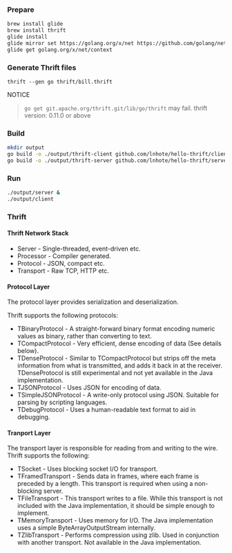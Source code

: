 
### Prepare
```bash
brew install glide
brew install thrift
glide install
glide mirror set https://golang.org/x/net https://github.com/golang/net --vcs git
glide get golang.org/x/net/context
```

### Generate Thrift files
```
thrift --gen go thrift/bill.thrift
```

NOTICE
> `go get git.apache.org/thrift.git/lib/go/thrift` may fail.
> thrift version: 0.11.0 or above

### Build
```bash
mkdir output
go build -o ./output/thrift-client github.com/lnhote/hello-thrift/client
go build -o ./output/thrift-server github.com/lnhote/hello-thrift/server

```

### Run
```bash
./output/server &
./output/client
```

### Thrift
#### Thrift Network Stack

- Server - Single-threaded, event-driven etc.
- Processor - Compiler generated.
- Protocol - JSON, compact etc.
- Transport - Raw TCP, HTTP etc.

#### Protocol Layer

The protocol layer provides serialization and deserialization.

Thrift supports the following protocols:

- TBinaryProtocol - A straight-forward binary format encoding numeric values as binary, rather than converting to text.
- TCompactProtocol - Very efficient, dense encoding of data (See details below).
- TDenseProtocol - Similar to TCompactProtocol but strips off the meta information from what is transmitted, and adds it back in at the receiver. TDenseProtocol is still experimental and not yet available in the Java implementation.
- TJSONProtocol - Uses JSON for encoding of data.
- TSimpleJSONProtocol - A write-only protocol using JSON. Suitable for parsing by scripting languages.
- TDebugProtocol - Uses a human-readable text format to aid in debugging.

#### Tranport Layer

The transport layer is responsible for reading from and writing to the wire. Thrift supports the following:


- TSocket - Uses blocking socket I/O for transport.
- TFramedTransport - Sends data in frames, where each frame is preceded by a length. This transport is required when using a non-blocking server.
- TFileTransport - This transport writes to a file. While this transport is not included with the Java implementation, it should be simple enough to implement.
- TMemoryTransport - Uses memory for I/O. The Java implementation uses a simple ByteArrayOutputStream internally.
- TZlibTransport - Performs compression using zlib. Used in conjunction with another transport. Not available in the Java implementation.